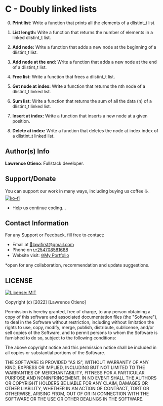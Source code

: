# C - Doubly linked lists

0.  __Print list:__ Write a function that prints all the elements of a dlistint_t list.

1. __List length:__ Write a function that returns the number of elements in a linked dlistint_t list.

2. __Add node:__ Write a function that adds a new node at the beginning of a dlistint_t list.

3. __Add node at the end:__ Write a function that adds a new node at the end of a dlistint_t list.

4. __Free list:__ Write a function that frees a dlistint_t list.

5. __Get node at index:__ Write a function that returns the nth node of a dlistint_t linked list.

6. __Sum list:__ Write a function that returns the sum of all the data (n) of a dlistint_t linked list.

7. __Insert at index:__ Write a function that inserts a new node at a given position.

8. __Delete at index:__ Write a function that deletes the node at index index of a dlistint_t linked list.

## Author(s) Info

__Lawrence Otieno__: Fullstack developer.

## Support/Donate

You can support our work in many ways, including buying us coffee ☕️.  
[![ko-fi](https://ko-fi.com/img/githubbutton_sm.svg)](https://ko-fi.com/N4N26PU7L)

* Help us continue coding...

<!-- [Buy Me Coffee ☕️](https://ko-fi.com/streetgrandmaster) -->

## Contact Information

For any Support or Feedback, fill free to contact:

* Email at [📧lawifirst@gmail.com](mailto:lawifirst@gmail.com)
* Phone on [📞+254708581688](tel:+254708581688)
* Website visit: [🌐My Portfolio](https://lawiotieno.github.io/portfolio)

*open for any collaboration, recommendation and update suggestions.

## LICENSE

[![License: MIT](https://img.shields.io/badge/License-MIT-yellow.svg)](/LICENSE)

<!-- [MIT License](https://choosealicense.com/licenses/mit/) -->

Copyright (c) [2022] [Lawrence Otieno]

Permission is hereby granted, free of charge, to any person obtaining a copy
of this software and associated documentation files (the "Software"), to deal
in the Software without restriction, including without limitation the rights
to use, copy, modify, merge, publish, distribute, sublicense, and/or sell
copies of the Software, and to permit persons to whom the Software is
furnished to do so, subject to the following conditions:

The above copyright notice and this permission notice shall be included in all
copies or substantial portions of the Software.

THE SOFTWARE IS PROVIDED "AS IS", WITHOUT WARRANTY OF ANY KIND, EXPRESS OR
IMPLIED, INCLUDING BUT NOT LIMITED TO THE WARRANTIES OF MERCHANTABILITY,
FITNESS FOR A PARTICULAR PURPOSE AND NONINFRINGEMENT. IN NO EVENT SHALL THE
AUTHORS OR COPYRIGHT HOLDERS BE LIABLE FOR ANY CLAIM, DAMAGES OR OTHER
LIABILITY, WHETHER IN AN ACTION OF CONTRACT, TORT OR OTHERWISE, ARISING FROM,
OUT OF OR IN CONNECTION WITH THE SOFTWARE OR THE USE OR OTHER DEALINGS IN THE
SOFTWARE.

